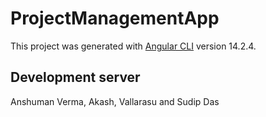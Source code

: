 # ProjectManagementApp

This project was generated with [Angular CLI](https://github.com/angular/angular-cli) version 14.2.4.

## Development server
Anshuman Verma, Akash, Vallarasu and Sudip Das
